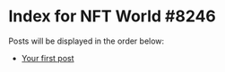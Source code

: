 # Index for NFT World #8246
Posts will be displayed in the order below:

- [Your first post](./001-first.md)

